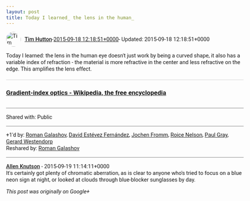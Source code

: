```yaml
---
layout: post
title: Today I learned_ the lens in the human_
---
```


<html><head><meta charset="utf-8"><title>Today I learned: the lens in the human eye doesn&amp;#39;t just work by being a c...</title><style>body {font: 11pt Roboto, Arial, sans-serif; max-width: 640px; margin: 24px;}.author-photo {border-radius: 50%; margin-right: 10px; width: 40px;}.author {font-weight: 500;}.main-content {margin: 15px 0 15px;}.post-title {font-weight: bold;}.location {display: block; margin-top: 15px;}.location img {float: left; margin-right: 5px; width: 20px;}.media-link {display: inline-block; max-width: 100%; vertical-align: top;}.media-link p {margin-top: 5px; max-height: 4em; overflow: scroll;}.media {max-height: 100vh; max-width: 100%;}.video-placeholder {background: black; display: flex; height: 300px; max-width: 100%; width: 640px;}.play-icon {border-bottom: 30px solid transparent; border-left: 50px solid white; border-top: 30px solid transparent; color: white; margin: auto;}.album {max-height: 800px; overflow: scroll; width: calc(100vw - 48px);}.album .media-link {margin-right: 5px; max-width: 250px;}.album .media {max-height: 250px;}.link-embed {border-top: 1px solid lightgrey; display: block; margin-top: 20px;}.link-embed img {max-width: 100%;}.inline-link-embed {display: block;}.inline-link-embed img {vertical-align: middle;}.link-title {display: inline-block; font-size: medium; font-weight: 300; padding-left: 1em;}.reshare-attribution {display: block; font-weight: bold; margin-bottom: 10px;}.poll-image {margin-bottom: 5px; max-height: 300px; max-width: 500px;}.poll-choice {align-items: center; display: flex; margin-bottom: 5px; max-width: 500px;}.poll-choice-percentage {background-color: lightblue; height: 100%; left: 0; position: absolute; z-index: -1;}.poll-choice-selected {margin-right: 5px;}.poll-choice-results {border: 1px solid lightgray; border-radius: 5px; display: flex; line-height: 40px; overflow: hidden; padding: 0 8px; position: relative;}.poll-choice-results, .poll-choice-description {flex-grow: 1; margin-right: 10px;}.poll-choice-image {width: 100%;}.poll-choice-image, .poll-choice-image img {max-height: 40px; max-width: 100px;}.poll-choice-votes {max-height: 100px; overflow: auto;}.plus-entity-embed {color: black; display: block; text-decoration: none;}.plus-entity-embed-cover-photo {max-height: 300px; max-width: 100%;}.plus-entity-embed-info {padding: 0 1em 1em;}.plus-entity-embed-info h2 {font-weight: 500; margin: 10px 0;}.plus-entity-embed-info p {font-size: small; margin: 0;}.collection-owner-avatar {border-radius: 50%; border: 2px solid white; height: 40px; margin-top: -22px;}.visibility {padding: 1em 0; border-top: 1px solid grey;}.post-activity {padding: 1em 0; border-top: 1px solid grey;}.comments {border-top: 1px solid gray; padding-top: 1em;}.comment + .comment {margin-top: 1em;}.comment .media-link, .comment .inline-link-embed {margin-top: 5px;}</style></head><body><div style="margin-bottom:1em;"><div style="display:flex; align-items:center"><img class="author-photo" src="https://lh4.googleusercontent.com/-epo4ZZKNqEw/AAAAAAAAAAI/AAAAAAAAVSU/qu3LpcHEnoQ/s64-c/photo.jpg" alt="Tim Hutton"><a href="https://plus.google.com/+TimHutton" target="_blank" class="author">Tim Hutton</a> - <a target="_blank" href="https://plus.google.com/+TimHutton/posts/BRoe2zPuYDT">2015-09-18 12:18:51+0000</a><span> - Updated: 2015-09-18 12:18:51+0000</span></div><div class="main-content">Today I learned: the lens in the human eye doesn&#39;t just work by being a curved shape, it also has a variable index of refraction - the material is more refractive in the center and less refractive on the edge. This amplifies the lens effect.</div><a href="https://en.wikipedia.org/wiki/Gradient-index_optics" target="_blank" class="link-embed"><h3>Gradient-index optics - Wikipedia, the free encyclopedia</h3><img src="https://upload.wikimedia.org/wikipedia/commons/2/2c/Grin-lens.png" alt=""></a></div><div class="visibility">Shared with: Public</div><div class="post-activity"><div class="plus-oners">+1'd by: <a href="https://plus.google.com/+RomanGalashov">Roman Galashov</a>, <a href="https://plus.google.com/+davidestevezfernandez">David Estévez Fernández</a>, <a href="https://plus.google.com/+JochenFromm">Jochen Fromm</a>, <a href="https://plus.google.com/+RoiceNelson">Roice Nelson</a>, <a href="https://plus.google.com/+PaulGrayUK">Paul Gray</a>, <a href="https://plus.google.com/100749485701818304238">Gerard Westendorp</a></div><div class="resharers">Reshared by: <a href="https://plus.google.com/+RomanGalashov">Roman Galashov</a></div></div><div class="comments"><div class="comment"><a target="_blank" href="https://plus.google.com/+AllenKnutson" class="author">Allen Knutson</a><span class="time"> - 2015-09-19 11:14:11+0000</span><div class="comment-content">It&#39;s certainly got plenty of chromatic aberration, as is clear to anyone who&#39;s tried to focus on a blue neon sign at night, or looked at clouds through blue-blocker sunglasses by day.</div></div></div></body></html>

<i>This post was originally on Google+</i>